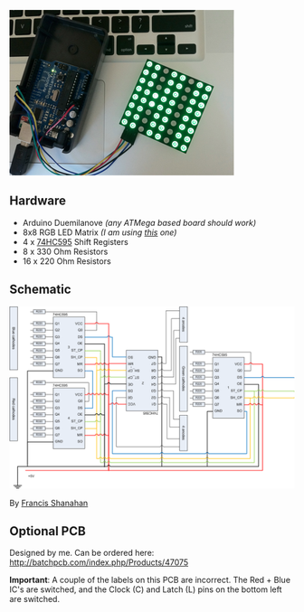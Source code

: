 ![Picture](https://github.com/nrj/LEDMatrixControl/raw/master/picture.png)

## Hardware

*	Arduino Duemilanove *(any ATMega based board should work)*
*	8x8 RGB LED Matrix *(I am using [this](http://cgi.ebay.com.sg/8-8-60-60mm-RGB-Full-Color-Dot-Matrix-LED-Display-/190502734111?pt=LH_DefaultDomain_0&hash=item2c5ad9091f#ht_4697wt_689) one)*
*	4 x [74HC595](http://www.sparkfun.com/products/733) Shift Registers
*	8 x 330 Ohm Resistors
*	16 x 220 Ohm Resistors

## Schematic

![Schematic](https://github.com/nrj/LEDMatrixControl/raw/master/schematic.png)

By [Francis Shanahan](http://picasaweb.google.com/lh/photo/4m0f5w6KA1bAIHIswXBFcg?feat=embedwebsite)

## Optional PCB

Designed by me. Can be ordered here: http://batchpcb.com/index.php/Products/47075

**Important**: A couple of the labels on this PCB are incorrect. The Red + Blue IC's are switched, and the Clock (C) and Latch (L) pins on the bottom left are switched.